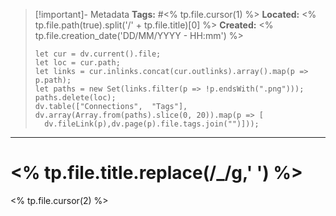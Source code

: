 > [!important]- Metadata
> **Tags:** #<% tp.file.cursor(1) %>
> **Located:** <% tp.file.path(true).split('/' + tp.file.title)[0] %>
> **Created:** <% tp.file.creation_date('DD/MM/YYYY - HH:mm') %>
> ```dataviewjs
>let cur = dv.current().file;
>let loc = cur.path;
>let links = cur.inlinks.concat(cur.outlinks).array().map(p => p.path);
>let paths = new Set(links.filter(p => !p.endsWith(".png")));
>paths.delete(loc);
>dv.table(["Connections",  "Tags"], dv.array(Array.from(paths).slice(0, 20)).map(p => [
>   dv.fileLink(p),dv.page(p).file.tags.join("")]));
> ```

___
# <% tp.file.title.replace(/_/g,' ') %>
<% tp.file.cursor(2) %>